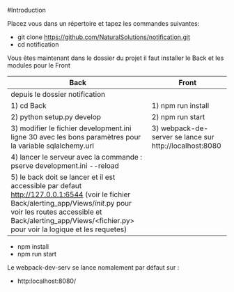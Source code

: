 #Introduction

Placez vous dans un répertoire et tapez les commandes suivantes:
  - git clone https://github.com/NaturalSolutions/notification.git
  - cd notification

Vous êtes maintenant dans le dossier du projet il faut installer le Back et les modules pour le Front

| Back | Front|
|------|------|
|depuis le dossier notification |
| 1) cd Back | 1) npm run install |
|2) python setup.py develop | 2) npm run start    |
|3) modifier le fichier development.ini ligne 30 avec les bons paramètres pour la variable sqlalchemy.url |3) webpack-de-server se lance sur http://localhost:8080 |
|4) lancer le serveur avec la commande : pserve development.ini --reload | |
|5) le back doit se lancer et il est accessible par defaut http://127.0.0.1:6544 (voir le fichier Back/alerting_app/Views/_init_.py pour voir les routes accessible et Back/alerting_app/Views/<fichier.py> pour voir la logique et les requetes) | |
  - npm install
  - npm run start

Le webpack-dev-serv se lance nomalement par défaut sur :
  - http:localhost:8080/
